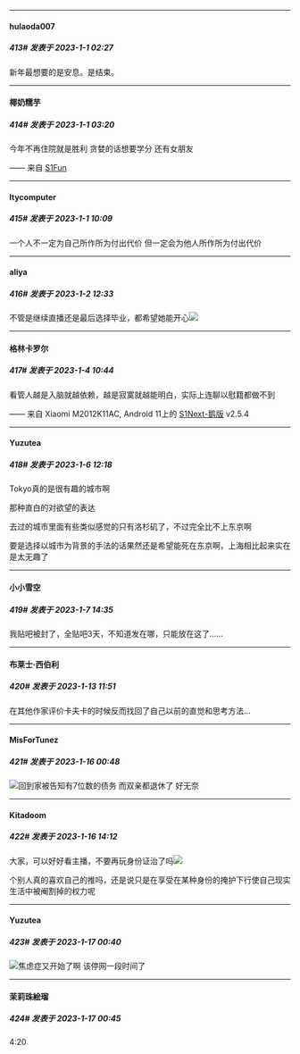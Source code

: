 

*****

####  hulaoda007  
##### 413#       发表于 2023-1-1 02:27

新年最想要的是安息。是结束。

*****

####  椰奶糯芋  
##### 414#       发表于 2023-1-1 03:20

今年不再住院就是胜利
贪婪的话想要学分 还有女朋友

—— 来自 [S1Fun](https://s1fun.koalcat.com)



*****

####  ltycomputer  
##### 415#       发表于 2023-1-1 10:09

一个人不一定为自己所作所为付出代价
但一定会为他人所作所为付出代价



*****

####  aliya  
##### 416#       发表于 2023-1-2 12:33

不管是继续直播还是最后选择毕业，都希望她能开心<img src="https://static.saraba1st.com/image/smiley/face2017/138.png" referrerpolicy="no-referrer">



*****

####  格林卡罗尔  
##### 417#       发表于 2023-1-4 10:44

看管人越是入脑就越依赖，越是寂寞就越能明白，实际上连聊以慰籍都做不到

—— 来自 Xiaomi M2012K11AC, Android 11上的 [S1Next-鹅版](https://github.com/ykrank/S1-Next/releases) v2.5.4



*****

####  Yuzutea  
##### 418#       发表于 2023-1-6 12:18

Tokyo真的是很有趣的城市啊

那种直白的对欲望的表达

去过的城市里面有些类似感觉的只有洛杉矶了，不过完全比不上东京啊

要是选择以城市为背景的手法的话果然还是希望能死在东京啊，上海相比起来实在是太无趣了



*****

####  小小雪空  
##### 419#       发表于 2023-1-7 14:35

我贴吧被封了，全贴吧3天，不知道发在哪，只能放在这了……

*****

####  布莱士·西伯利  
##### 420#       发表于 2023-1-13 11:51

在其他作家评价卡夫卡的时候反而找回了自己以前的直觉和思考方法…



*****

####  MisForTunez  
##### 421#       发表于 2023-1-16 00:48

<img src="https://static.saraba1st.com/image/smiley/face2017/020.png" referrerpolicy="no-referrer">回到家被告知有7位数的债务 而双亲都退休了
好无奈



*****

####  Kitadoom  
##### 422#       发表于 2023-1-16 14:12

大家，可以好好看主播，不要再玩身份证治了吗<img src="https://static.saraba1st.com/image/smiley/face2017/017.png" referrerpolicy="no-referrer">

个别人真的喜欢自己的推吗，还是说只是在享受在某种身份的掩护下行使自己现实生活中被阉割掉的权力呢



*****

####  Yuzutea  
##### 423#       发表于 2023-1-17 00:40

<img src="https://static.saraba1st.com/image/smiley/face2017/012.png" referrerpolicy="no-referrer">焦虑症又开始了啊
该停网一段时间了



*****

####  茉莉珠絵瑠  
##### 424#       发表于 2023-1-17 00:45

4:20

